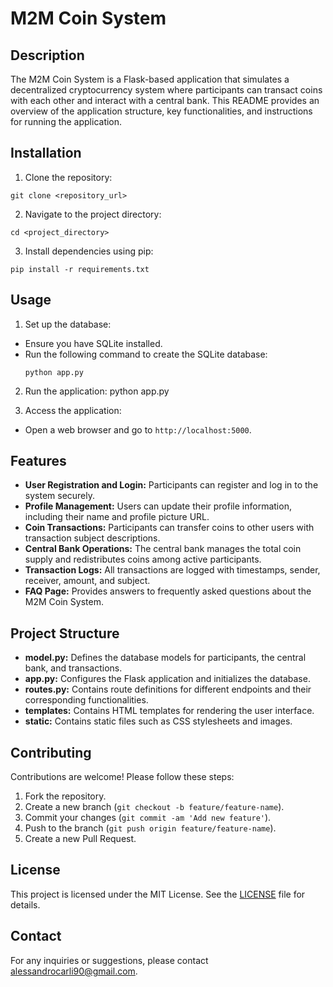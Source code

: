 # M2M Coin System

## Description
The M2M Coin System is a Flask-based application that simulates a decentralized cryptocurrency system where participants can transact coins with each other and interact with a central bank. This README provides an overview of the application structure, key functionalities, and instructions for running the application.

## Installation
1. Clone the repository:
  ```
git clone <repository_url>
  ```

2. Navigate to the project directory:
  ```
cd <project_directory>
  ```

3. Install dependencies using pip:
  ```
pip install -r requirements.txt
  ```



## Usage
1. Set up the database:
- Ensure you have SQLite installed.
- Run the following command to create the SQLite database:
  ```
  python app.py
  ```

2. Run the application:
python app.py


3. Access the application:
- Open a web browser and go to `http://localhost:5000`.

## Features
- **User Registration and Login:** Participants can register and log in to the system securely.
- **Profile Management:** Users can update their profile information, including their name and profile picture URL.
- **Coin Transactions:** Participants can transfer coins to other users with transaction subject descriptions.
- **Central Bank Operations:** The central bank manages the total coin supply and redistributes coins among active participants.
- **Transaction Logs:** All transactions are logged with timestamps, sender, receiver, amount, and subject.
- **FAQ Page:** Provides answers to frequently asked questions about the M2M Coin System.

## Project Structure
- **model.py:** Defines the database models for participants, the central bank, and transactions.
- **app.py:** Configures the Flask application and initializes the database.
- **routes.py:** Contains route definitions for different endpoints and their corresponding functionalities.
- **templates:** Contains HTML templates for rendering the user interface.
- **static:** Contains static files such as CSS stylesheets and images.

## Contributing
Contributions are welcome! Please follow these steps:
1. Fork the repository.
2. Create a new branch (`git checkout -b feature/feature-name`).
3. Commit your changes (`git commit -am 'Add new feature'`).
4. Push to the branch (`git push origin feature/feature-name`).
5. Create a new Pull Request.

## License
This project is licensed under the MIT License. See the [LICENSE](LICENSE) file for details.

## Contact
For any inquiries or suggestions, please contact [alessandrocarli90@gmail.com](mailto:alessandrocarli90@gmail.com).

